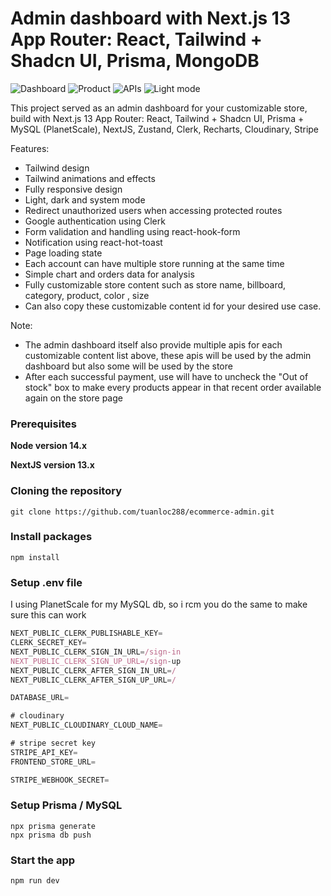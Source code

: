 # Admin dashboard with Next.js 13 App Router: React, Tailwind + Shadcn UI, Prisma, MongoDB

![Dashboard](https://res.cloudinary.com/dbiliw2ja/image/upload/v1694095970/dashboard_brsspf.png)
![Product](https://res.cloudinary.com/dbiliw2ja/image/upload/v1694092563/product_ezuya7.png)
![APIs](https://res.cloudinary.com/dbiliw2ja/image/upload/v1694092563/apis_igixnd.png)
![Light mode](https://res.cloudinary.com/dbiliw2ja/image/upload/v1694092563/light_zw7rvf.png)

This project served as an admin dashboard for your customizable store, build with Next.js 13 App Router: 
    React, Tailwind + Shadcn UI, Prisma + MySQL (PlanetScale), 
    NextJS, Zustand, Clerk, Recharts, Cloudinary, Stripe

Features:

- Tailwind design
- Tailwind animations and effects
- Fully responsive design
- Light, dark and system mode
- Redirect unauthorized users when accessing protected routes
- Google authentication using Clerk
- Form validation and handling using react-hook-form
- Notification using react-hot-toast
- Page loading state
- Each account can have multiple store running at the same time
- Simple chart and orders data for analysis
- Fully customizable store content such as store name, billboard, category, product, color , size
- Can also copy these customizable content id for your desired use case.

Note:

- The admin dashboard itself also provide multiple apis for each customizable content list above, these apis will be used by the admin dashboard but also some will be used by the store
- After each successful payment, use will have to uncheck the "Out of stock" box to make every products appear in that recent order available again on the store page

### Prerequisites

**Node version 14.x**

**NextJS version 13.x**

### Cloning the repository

```shell
git clone https://github.com/tuanloc288/ecommerce-admin.git
```

### Install packages

```shell
npm install
```

### Setup .env file
I using PlanetScale for my MySQL db, so i rcm you do the same to make sure this can work

```js
NEXT_PUBLIC_CLERK_PUBLISHABLE_KEY=
CLERK_SECRET_KEY=
NEXT_PUBLIC_CLERK_SIGN_IN_URL=/sign-in
NEXT_PUBLIC_CLERK_SIGN_UP_URL=/sign-up
NEXT_PUBLIC_CLERK_AFTER_SIGN_IN_URL=/
NEXT_PUBLIC_CLERK_AFTER_SIGN_UP_URL=/

DATABASE_URL=

# cloudinary
NEXT_PUBLIC_CLOUDINARY_CLOUD_NAME=

# stripe secret key
STRIPE_API_KEY=
FRONTEND_STORE_URL=

STRIPE_WEBHOOK_SECRET=
```

### Setup Prisma / MySQL 

```shell
npx prisma generate
npx prisma db push
```

### Start the app

```shell
npm run dev
```
